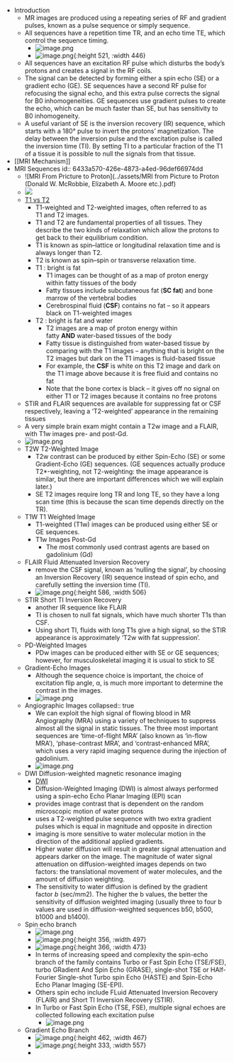 - Introduction
	- MR images are produced using a repeating series of RF and gradient pulses, known as a pulse sequence or simply sequence.
	- All sequences have a repetition time TR, and an echo time TE, which control the sequence timing.
		- ![image.png](../assets/image_1681112233203_0.png)
		- ![image.png](../assets/image_1681110783745_0.png){:height 521, :width 446}
	- All sequences have an excitation RF pulse which disturbs the body’s protons and creates a signal in the RF coils.
	- The signal can be detected by forming either a spin echo (SE) or a gradient echo (GE). SE sequences have a second RF pulse for refocusing the signal echo, and this extra pulse corrects the signal for B0 inhomogeneities. GE sequences use gradient pulses to create the echo, which can be much faster than SE, but has sensitivity to B0 inhomogeneity.
	- A useful variant of SE is the inversion recovery (IR) sequence, which starts with a 180° pulse to invert the protons’ magnetization. The delay between the inversion pulse and the excitation pulse is called the inversion time (TI). By setting TI to a particular fraction of the T1 of a tissue it is possible to null the signals from that tissue.
- [[MRI Mechanism]]
- MRI Sequences
  id:: 6433a570-426e-4873-a4ed-96def66974dd
	- ![MRI From Pricture to Proton](../assets/MRI from Picture to Proton (Donald W. McRobbie, Elizabeth A. Moore etc.).pdf)
	- ![](/../assets/mri.png)
	- [T1 vs T2](https://www.radiologymasterclass.co.uk/tutorials/mri/t1_and_t2_images)
		- T1-weighted and T2-weighted images, often referred to as T1 and T2 images.
		- T1 and T2 are fundamental properties of all tissues. They describe the two kinds of relaxation
		  which allow the protons to get back to their equilibrium condition.
		- T1 is known as spin–lattice or longitudinal relaxation time and is always longer than T2.
		- T2 is known as spin–spin or transverse relaxation time.
		- T1 : bright is fat
			- T1 images can be thought of as a map of proton energy within fatty tissues of the body
			- Fatty tissues include subcutaneous fat (**SC fat**) and bone marrow of the vertebral bodies
			- Cerebrospinal fluid (**CSF**) contains no fat – so it appears black on T1-weighted images
		- T2 :  bright is fat and water
			- T2 images are a map of proton energy within fatty **AND** water-based tissues of the body
			- Fatty tissue is distinguished from water-based tissue by comparing with the T1 images – anything that is bright on the T2 images but dark on the T1 images is fluid-based tissue
			- For example, the **CSF** is white on this T2 image and dark on the T1 image above because it is free fluid and contains no fat
			- Note that the bone cortex is black – it gives off no signal on either T1 or T2 images because it contains no free protons
	- STIR and FLAIR sequences are available for suppressing fat or CSF respectively, leaving a ‘T2-weighted’ appearance in the remaining tissues
	- A very simple brain exam might contain a T2w image and a FLAIR, with T1w images pre- and post-Gd.
	- ![image.png](../assets/image_1681107092994_0.png)
	- T2W T2-Weighted Image
		- T2w contrast can be produced by either Spin-Echo (SE) or some Gradient-Echo (GE) sequences. (GE sequences actually produce T2*-weighting, not T2-weighting: the image appearance is similar, but there are important differences which we will explain later.)
		- SE T2 images require long TR and long TE, so they have a long scan time (this is because the scan time depends directly on the TR).
	- T1W T1 Weighted Image
		- T1-weighted (T1w) images can be produced using either SE or GE sequences.
		- T1w Images Post-Gd
			- The most commonly used contrast agents are based on gadolinium (Gd)
	- FLAIR Fluid Attenuated Inversion Recovery
		- remove the CSF signal, known as ‘nulling the signal’, by choosing an Inversion Recovery (IR) sequence instead of spin echo, and carefully setting the inversion time (TI).
		- ![image.png](../assets/image_1681110920053_0.png){:height 586, :width 506}
	- STIR Short TI Inversion Recovery
		- another IR sequence like FLAIR
		- TI is chosen to null fat signals, which have much shorter T1s than CSF.
		- Using short TI, fluids with long T1s give a high signal, so the STIR appearance is approximately ‘T2w with fat suppression’.
	- PD-Weighted Images
		- PDw images can be produced either with SE or GE sequences; however, for musculoskeletal imaging it is usual to stick to SE
	- Gradient-Echo Images
		- Although the sequence choice is important, the choice of excitation flip angle, α, is much more important to determine the contrast in the images.
		- ![image.png](../assets/image_1681111040049_0.png)
	- Angiographic Images
	  collapsed:: true
		- We can exploit the high signal of flowing blood in MR Angiography (MRA) using a variety of techniques to suppress almost all the signal in static tissues. The three most important sequences are ‘time-of-flight MRA’ (also known as ‘in-flow MRA’), ‘phase-contrast MRA’, and ‘contrast-enhanced MRA’, which uses a very rapid imaging sequence during the injection of gadolinium.
		- ![image.png](../assets/image_1681111275406_0.png)
	- DWI Diffusion-weighted magnetic resonance imaging
		- [DWI](https://mrimaster.com/characterise%20image%20dwi%20.html)
		- Diffusion-Weighted Imaging (DWI) is almost always performed using a spin-echo Echo Planar Imaging (EPI) scan
		- provides image contrast that is dependent on the random microscopic motion of water protons
		- uses a T2-weighted pulse sequence with two extra gradient pulses which is equal in magnitude and opposite in direction
		- imaging is more sensitive to water molecular motion in the direction of the additional applied gradients.
		- Higher water diffusion will result in greater signal attenuation and appears darker on the image. The magnitude of water signal attenuation on diffusion-weighted images depends on two factors: the translational movement of water molecules, and the amount of diffusion weighting.
		- The sensitivity to water diffusion is defined by the gradient factor _b_ (sec/mm2). The higher the b values, the better the sensitivity of diffusion weighted imaging (usually three to four b values are used in diffusion-weighted sequences b50, b500, b1000 and b1400).
	- Spin echo branch
		- ![image.png](../assets/image_1681112919106_0.png)
		- ![image.png](../assets/image_1681112375010_0.png){:height 356, :width 497}
		- ![image.png](../assets/image_1681113280189_0.png){:height 366, :width 473}
		- In terms of increasing speed and complexity the spin-echo branch of the family contains Turbo or Fast Spin Echo (TSE/FSE), turbo GRadient And Spin Echo (GRASE), single-shot TSE or HAlf-Fourier Single-shot Turbo spin Echo (HASTE) and Spin-Echo Echo Planar Imaging (SE-EPI).
		- Others spin echo include FLuid Attenuated Inversion Recovery (FLAIR) and Short TI Inversion Recovery (STIR).
		- In Turbo or Fast Spin Echo (TSE, FSE), multiple signal echoes are collected following each excitation pulse
			- ![image.png](../assets/image_1681113077179_0.png)
	- Gradient Echo Branch
		- ![image.png](../assets/image_1681113237890_0.png){:height 462, :width 467}
		- ![image.png](../assets/image_1681113303843_0.png){:height 333, :width 557}
		-